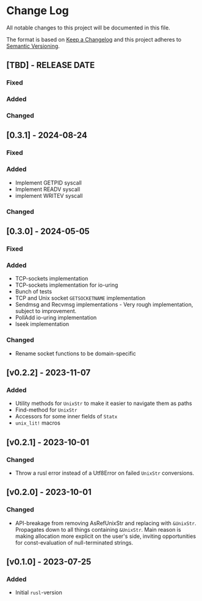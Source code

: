 # Change Log
All notable changes to this project will be documented in this file.

The format is based on [Keep a Changelog](http://keepachangelog.com/)
and this project adheres to [Semantic Versioning](http://semver.org/).
## [TBD] - RELEASE DATE
### Fixed

### Added

### Changed

## [0.3.1] - 2024-08-24

### Fixed

### Added
- Implement GETPID syscall
- Implement READV syscall
- implement WRITEV syscall

### Changed

## [0.3.0] - 2024-05-05

### Fixed

### Added

- TCP-sockets implementation
- TCP-sockets implementation for io-uring
- Bunch of tests
- TCP and Unix socket `GETSOCKETNAME` implementation
- Sendmsg and Recvmsg implementations - Very rough implementation, subject to improvement.
- PollAdd io-uring implementation
- lseek implementation

### Changed

- Rename socket functions to be domain-specific

## [v0.2.2] - 2023-11-07
### Added
- Utility methods for `UnixStr` to make it easier to navigate them
as paths
- Find-method for `UnixStr`
- Accessors for some inner fields of `Statx`
- `unix_lit!` macros

## [v0.2.1] - 2023-10-01

### Changed
- Throw a rusl error instead of a Utf8Error on failed `UnixStr` conversions.

## [v0.2.0] - 2023-10-01

### Changed
- API-breakage from removing AsRefUnixStr and replacing with 
`&UnixStr`. Propagates down to all things containing `&UnixStr`. Main reason 
is making allocation more explicit on the user's side, inviting opportunities for 
const-evaluation of null-terminated strings.

## [v0.1.0] - 2023-07-25

### Added
- Initial `rusl`-version

